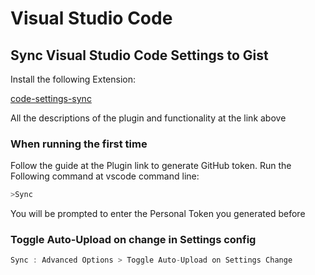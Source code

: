 # Visual Studio Code

## Sync Visual Studio Code Settings to Gist

Install the following Extension:

[code-settings-sync](https://marketplace.visualstudio.com/items?itemName=Shan.code-settings-sync)

All the descriptions of the plugin and functionality at the link above

### When running the first time

Follow the guide at the Plugin link to generate GitHub token.
Run the Following command at vscode command line:

```js
>Sync
```

You will be prompted to enter the Personal Token you generated before

### Toggle Auto-Upload on change in Settings config

```js
Sync : Advanced Options > Toggle Auto-Upload on Settings Change
```
